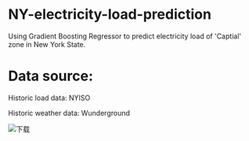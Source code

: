 # NY-electricity-load-prediction

Using Gradient Boosting Regressor to predict electricity load of 'Captial' zone in New York State.

# Data source:

Historic load data: NYISO

Historic weather data: Wunderground

![下载](https://github.com/user-attachments/assets/66a7c02e-d4b0-4cef-9194-1fdf249ac541)
